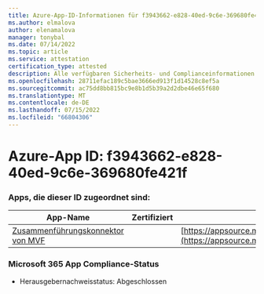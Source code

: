 ```yaml
---
title: Azure-App-ID-Informationen für f3943662-e828-40ed-9c6e-369680fe421f
ms.author: elmalova
author: elenamalova
manager: tonybal
ms.date: 07/14/2022
ms.topic: article
ms.service: attestation
certification_type: attested
description: Alle verfügbaren Sicherheits- und Complianceinformationen für f3943662-e828-40ed-9c6e-369680fe421f.
ms.openlocfilehash: 28711efac189c5bae3666ed913f1d14528c8ef5a
ms.sourcegitcommit: ac75dd8bb815bc9e8b1d5b39a2d2dbe46e65f680
ms.translationtype: MT
ms.contentlocale: de-DE
ms.lasthandoff: 07/15/2022
ms.locfileid: "66804306"
---
```

# <a name="azure-app-id-f3943662-e828-40ed-9c6e-369680fe421f"></a>Azure-App ID: f3943662-e828-40ed-9c6e-369680fe421f


### <a name="apps-associated-with-this-id"></a>Apps, die dieser ID zugeordnet sind:
| **App-Name** | **Zertifiziert** | **Anzeigen in AppSource** |
|--------------|---------------|-----------------------|
| [Zusammenführungskonnektor von MVF](../forward/WA200001604.md) |  | [https://appsource.microsoft.com/product/office/WA200001604](https://appsource.microsoft.com/product/office/WA200001604) |

### <a name="microsoft-365-app-compliance-status"></a>Microsoft 365 App Compliance-Status
- Herausgebernachweisstatus: Abgeschlossen
